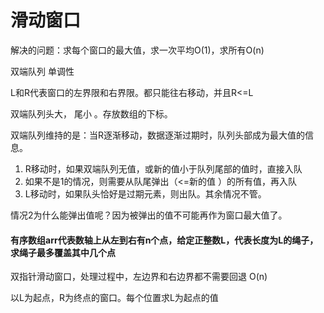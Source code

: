 # 滑动窗口 

解决的问题：求每个窗口的最大值，求一次平均O(1)，求所有O(n)

双端队列 单调性

L和R代表窗口的左界限和右界限。都只能往右移动，并且R<=L

双端队列头大， 尾小 。存放数组的下标。

双端队列维持的是：当R逐渐移动，数据逐渐过期时，队列头部成为最大值的信息。

1. R移动时，如果双端队列无值，或新的值小于队列尾部的值时，直接入队
2. 如果不是1的情况，则需要从队尾弹出（<=新的值 ）的所有值，再入队
3. L移动时，如果队头恰好是过期元素，则出队。其余情况不管。

情况2为什么能弹出值呢？因为被弹出的值不可能再作为窗口最大值了。

#### 有序数组arr代表数轴上从左到右有n个点，给定正整数L，代表长度为L的绳子，求绳子最多覆盖其中几个点

双指针滑动窗口，处理过程中，左边界和右边界都不需要回退 O(n)

以L为起点，R为终点的窗口。每个位置求L为起点的值